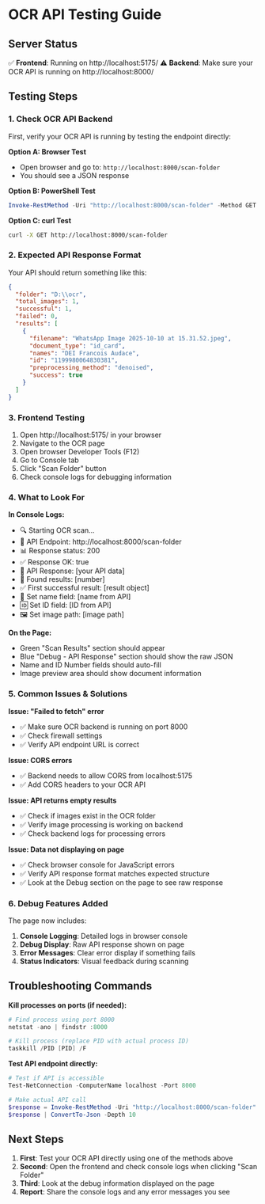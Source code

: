 # OCR API Testing Guide

## Server Status
✅ **Frontend**: Running on http://localhost:5175/
⚠️ **Backend**: Make sure your OCR API is running on http://localhost:8000/

## Testing Steps

### 1. Check OCR API Backend
First, verify your OCR API is running by testing the endpoint directly:

**Option A: Browser Test**
- Open browser and go to: `http://localhost:8000/scan-folder`
- You should see a JSON response

**Option B: PowerShell Test**
```powershell
Invoke-RestMethod -Uri "http://localhost:8000/scan-folder" -Method GET
```

**Option C: curl Test**
```bash
curl -X GET http://localhost:8000/scan-folder
```

### 2. Expected API Response Format
Your API should return something like this:
```json
{
  "folder": "D:\\ocr",
  "total_images": 1,
  "successful": 1,
  "failed": 0,
  "results": [
    {
      "filename": "WhatsApp Image 2025-10-10 at 15.31.52.jpeg",
      "document_type": "id_card",
      "names": "DEI Francois Audace",
      "id": "1199980064830381",
      "preprocessing_method": "denoised",
      "success": true
    }
  ]
}
```

### 3. Frontend Testing
1. Open http://localhost:5175/ in your browser
2. Navigate to the OCR page
3. Open browser Developer Tools (F12)
4. Go to Console tab
5. Click "Scan Folder" button
6. Check console logs for debugging information

### 4. What to Look For

**In Console Logs:**
- 🔍 Starting OCR scan...
- 📡 API Endpoint: http://localhost:8000/scan-folder
- 📊 Response status: 200
- ✅ Response OK: true
- 📄 API Response: [your API data]
- 🎯 Found results: [number]
- ✅ First successful result: [result object]
- 👤 Set name field: [name from API]
- 🆔 Set ID field: [ID from API]
- 🖼️ Set image path: [image path]

**On the Page:**
- Green "Scan Results" section should appear
- Blue "Debug - API Response" section should show the raw JSON
- Name and ID Number fields should auto-fill
- Image preview area should show document information

### 5. Common Issues & Solutions

**Issue: "Failed to fetch" error**
- ✅ Make sure OCR backend is running on port 8000
- ✅ Check firewall settings
- ✅ Verify API endpoint URL is correct

**Issue: CORS errors**
- ✅ Backend needs to allow CORS from localhost:5175
- ✅ Add CORS headers to your OCR API

**Issue: API returns empty results**
- ✅ Check if images exist in the OCR folder
- ✅ Verify image processing is working on backend
- ✅ Check backend logs for processing errors

**Issue: Data not displaying on page**
- ✅ Check browser console for JavaScript errors
- ✅ Verify API response format matches expected structure
- ✅ Look at the Debug section on the page to see raw response

### 6. Debug Features Added

The page now includes:
1. **Console Logging**: Detailed logs in browser console
2. **Debug Display**: Raw API response shown on page
3. **Error Messages**: Clear error display if something fails
4. **Status Indicators**: Visual feedback during scanning

## Troubleshooting Commands

**Kill processes on ports (if needed):**
```powershell
# Find process using port 8000
netstat -ano | findstr :8000

# Kill process (replace PID with actual process ID)
taskkill /PID [PID] /F
```

**Test API endpoint directly:**
```powershell
# Test if API is accessible
Test-NetConnection -ComputerName localhost -Port 8000

# Make actual API call
$response = Invoke-RestMethod -Uri "http://localhost:8000/scan-folder" -Method GET
$response | ConvertTo-Json -Depth 10
```

## Next Steps

1. **First**: Test your OCR API directly using one of the methods above
2. **Second**: Open the frontend and check console logs when clicking "Scan Folder"
3. **Third**: Look at the debug information displayed on the page
4. **Report**: Share the console logs and any error messages you see